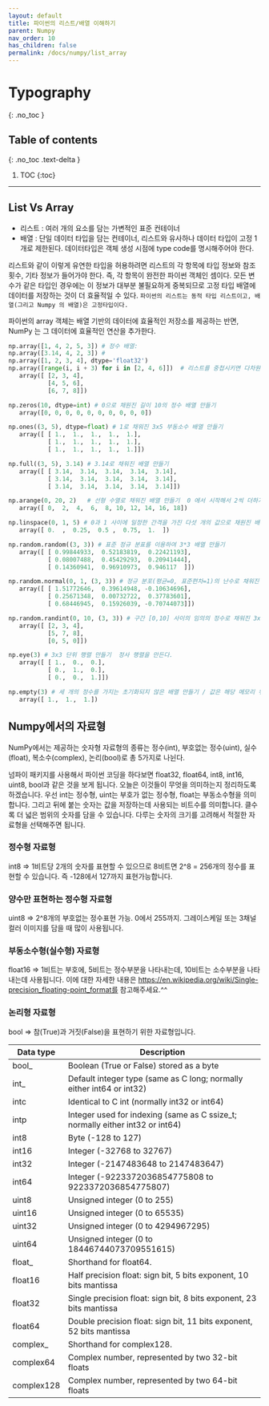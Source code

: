 ```yaml
---
layout: default
title: 파이썬의 리스트/배열 이해하기 
parent: Numpy
nav_order: 10
has_children: false
permalink: /docs/numpy/list_array
---
```


# Typography
{: .no_toc }

## Table of contents
{: .no_toc .text-delta }

1. TOC
{:toc}

---

## List Vs Array 

* 리스트 : 여러 개의 요소를 담는 가변적인 표준 컨테이너 
* 배열 : 단일 데이터 타입을 담는 컨테이너, 리스트와 유사하나 데이터 타입이 고정 1개로 제한된다. 데이터타입은 객체 생성 시점에 type code를 명시해주어야 한다. 

리스트와 같이 이렇게 유연한 타입을 허용하려면 리스트의 각 항목에 타입 정보와 참조 횟수, 기타 정보가 들어가야 한다. 즉, 각 항목이 완전한 파이썬 객체인 셈이다. 모든 변수가 같은 타입인 경우에는 이 정보가 대부분  불필요하게 중복되므로 고정 타입 배열에 데이터를 저장하는 것이 더 효율적일 수 있다. ``파이썬의 리스트는 동적 타입 리스트이고, 배열(그리고 Numpy 의 배열)은 고정타입이다.``

 파이썬의 array 객체는 배열 기반의 데이터에 효율적인 저장소를 제공하는 반면, NumPy 는 그 데이터에 효율적인 연산을 추가한다. 

 ```python 
np.array([1, 4, 2, 5, 3]) # 정수 배열: 
np.array([3.14, 4, 2, 3]) # 
np.array([1, 2, 3, 4], dtype='float32')
np.array([range(i, i + 3) for i in [2, 4, 6]])  # 리스트를 중첩시키면 다차원 배열이 됨 
    array([ [2, 3, 4],
            [4, 5, 6],
            [6, 7, 8]])

np.zeros(10, dtype=int) # 0으로 채원진 길이 10의 정수 배열 만들기 
    array([0, 0, 0, 0, 0, 0, 0, 0, 0, 0])

np.ones((3, 5), dtype=float) # 1로 채워진 3x5 부동소수 배열 만들기 
    array([ [ 1.,  1.,  1.,  1.,  1.],
            [ 1.,  1.,  1.,  1.,  1.],
            [ 1.,  1.,  1.,  1.,  1.]])

np.full((3, 5), 3.14) # 3.14로 채워진 배열 만들기 
    array([ [ 3.14,  3.14,  3.14,  3.14,  3.14],
            [ 3.14,  3.14,  3.14,  3.14,  3.14],
            [ 3.14,  3.14,  3.14,  3.14,  3.14]])

np.arange(0, 20, 2)   # 선형 수열로 채워진 배열 만들기  0 에서 시작해서 2씩 더하기 20까지 채움 (내장 함수인 range()와 유사함)
    array([ 0,  2,  4,  6,  8, 10, 12, 14, 16, 18])

np.linspace(0, 1, 5) # 0과 1 사이에 일정한 간격을 가진 다섯 개의 값으로 채원진 배열 만들기 
    array([ 0.  ,  0.25,  0.5 ,  0.75,  1.  ])

np.random.random((3, 3)) # 표준 정규 분표를 이용하여 3*3 배열 만들기 
    array([ [ 0.99844933,  0.52183819,  0.22421193],
            [ 0.08007488,  0.45429293,  0.20941444],
            [ 0.14360941,  0.96910973,  0.946117  ]])

np.random.normal(0, 1, (3, 3)) # 정규 분포(평균=0, 표준편차=1)의 난수로 채워진 3x3 배열 만들기
    array([ [ 1.51772646,  0.39614948, -0.10634696],
            [ 0.25671348,  0.00732722,  0.37783601],
            [ 0.68446945,  0.15926039, -0.70744073]])

np.random.randint(0, 10, (3, 3)) # 구간 [0,10] 사이의 임의의 정수로 채워진 3x3 배열 만들기 
    array([ [2, 3, 4],
            [5, 7, 8],
            [0, 5, 0]])

np.eye(3) # 3x3 단위 행렬 만들기  정사 행렬을 만든다. 
    array([ [ 1.,  0.,  0.],
            [ 0.,  1.,  0.],
            [ 0.,  0.,  1.]])

np.empty(3) # 세 개의 정수를 가지는 초기화되지 않은 배열 만들기 / 값은 해당 메모리 위치에 이미 존재하고 있는 값으로 채워짐 
    array([ 1.,  1.,  1.])

 ```


## Numpy에서의 자료형 
NumPy에서는 제공하는 숫자형 자료형의 종류는&nbsp;정수(int), 부호없는 정수(uint), 실수(float), 복소수(complex), 논리(bool)로 총 5가지로 나뉜다.

넘파이 패키지를 사용해서 파이썬 코딩을 하다보면 float32, float64, int8, int16, uint8, bool과 같은 것을 보게 됩니다. 오늘은 이것들이 무엇을 의미하는지 정리하도록 하겠습니다. 
우선 int는 정수형, uint는 부호가 없는 정수형, float는 부동소수형을 의미합니다. 그리고 뒤에 붙는 숫자는 값을 저장하는데 사용되는 비트수를 의미합니다. 클수록 더 넓은 범위의 숫자를 담을 수 있습니다. 다루는 숫자의 크기를 고려해서 적절한 자료형을 선택해주면 됩니다. 


### 정수형 자료형 
int8 => 1비트당 2개의 숫자를 표현할 수 있으므로 8비트면 2^8 = 256개의 정수를 표현할 수 있습니다. 즉 -128에서 127까지 표현가능합니다.

### 양수만 표현하는 정수형 자료형 
uint8 => 2^8개의 부호없는 정수표현 가능. 0에서 255까지. 그레이스케일 또는 3채널 컬러 이미지를 담을 때 많이 사용됩니다. 

### 부동소수형(실수형) 자료형 
float16 => 1비트는 부호에, 5비트는 정수부분을 나타내는데, 10비트는 소수부분을 나타내는데 사용됩니다. 이에 대한 자세한 내용은 https://en.wikipedia.org/wiki/Single-precision_floating-point_format를 참고해주세요.^^

### 논리형 자료형 
bool => 참(True)과 거짓(False)을 표현하기 위한 자료형입니다. 


| Data type  | Description                                                                    |
| ---------- | ------------------------------------------------------------------------------ |
| bool\_     | Boolean (True or False) stored as a byte                                       |
| int\_      | Default integer type (same as C long; normally either int64 or int32)          |
| intc       | Identical to C int (normally int32 or int64)                                   |
| intp       | Integer used for indexing (same as C ssize\_t; normally either int32 or int64) |
| int8       | Byte (-128 to 127)                                                             |
| int16      | Integer (-32768 to 32767)                                                      |
| int32      | Integer (-2147483648 to 2147483647)                                            |
| int64      | Integer (-9223372036854775808 to 9223372036854775807)                          |
| uint8      | Unsigned integer (0 to 255)                                                    |
| uint16     | Unsigned integer (0 to 65535)                                                  |
| uint32     | Unsigned integer (0 to 4294967295)                                             |
| uint64     | Unsigned integer (0 to 18446744073709551615)                                   |
| float\_    | Shorthand for float64.                                                         |
| float16    | Half precision float: sign bit, 5 bits exponent, 10 bits mantissa              |
| float32    | Single precision float: sign bit, 8 bits exponent, 23 bits mantissa            |
| float64    | Double precision float: sign bit, 11 bits exponent, 52 bits mantissa           |
| complex\_  | Shorthand for complex128.                                                      |
| complex64  | Complex number, represented by two 32-bit floats                               |
| complex128 | Complex number, represented by two 64-bit floats                               |





